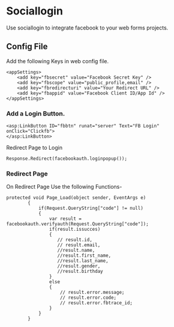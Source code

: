 # Sociallogin

Use sociallogin to integrate facebook to your web forms projects.

## Config File
Add the following Keys in web config file.
```
<appSettings>
    <add key="fbsecret" value="Facebook Secret Key" />
    <add key="fbscope" value="public_profile,email" />
    <add key="fbredirecturi" value="Your Redirect URL" />
    <add key="fbappid" value="Facebook Client ID/App Id" />
</appSettings>

````
### Add a Login Button.


````
<asp:LinkButton ID="fbbtn" runat="server" Text="FB Login" onClick="Clickfb">
</asp:LinkButton>

````

Redirect Page to Login
```
Response.Redirect(facebookauth.loginpopup());
```

### Redirect Page
On Redirect Page Use the following Functions-
```
protected void Page_Load(object sender, EventArgs e)
        {
            if(Request.QueryString["code"] != null)
            {
                var result = facebookauth.verifyauth(Request.QueryString["code"]);
                if(result.issucces)
                {
                   // result.id,
                   // result.email, 
                   //result.name, 
                   //result.first_name,
                   //result.last_name, 
                   //result.gender, 
                   //result.birthday
                }
                else
                {
                    // result.error.message;
                    // result.error.code;
                    // result.error.fbtrace_id;
                }
            }
        }
```
